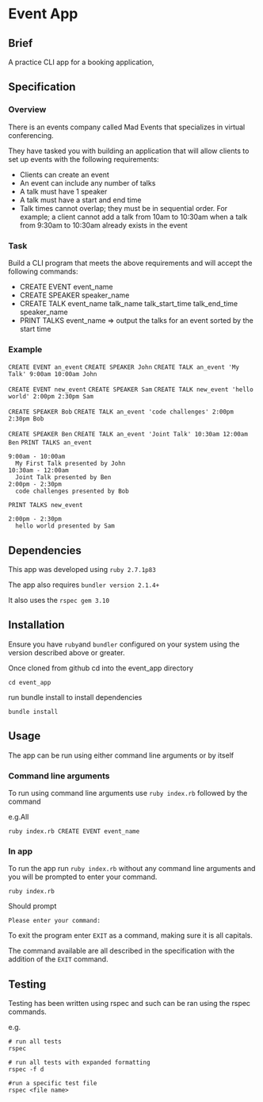 # Event App

## Brief

A practice CLI app for a booking application,

## Specification

### Overview
There is an events company called Mad Events that specializes in virtual conferencing.

They have tasked you with building an application that will allow clients to set up events with the following requirements:
- Clients can create an event
- An event can include any number of talks
- A talk must have 1 speaker
- A talk must have a start and end time
- Talk times cannot overlap; they must be in sequential order. For example; a client cannot add a talk from 10am to 10:30am when a talk from 9:30am to 10:30am already exists in the event

### Task
Build a CLI program that meets the above requirements and will accept the following commands:
- CREATE EVENT event_name
- CREATE SPEAKER speaker_name
- CREATE TALK event_name talk_name talk_start_time talk_end_time speaker_name
- PRINT TALKS event_name => output the talks for an event sorted by the start time

### Example
`CREATE EVENT an_event`
`CREATE SPEAKER John`
`CREATE TALK an_event 'My Talk' 9:00am 10:00am John`

`CREATE EVENT new_event`
`CREATE SPEAKER Sam`
`CREATE TALK new_event 'hello world' 2:00pm 2:30pm Sam`

`CREATE SPEAKER Bob`
`CREATE TALK an_event 'code challenges' 2:00pm 2:30pm Bob`

`CREATE SPEAKER Ben`
`CREATE TALK an_event 'Joint Talk' 10:30am 12:00am Ben`
`PRINT TALKS an_event`
```
9:00am - 10:00am
  My First Talk presented by John
10:30am - 12:00am
  Joint Talk presented by Ben
2:00pm - 2:30pm
  code challenges presented by Bob
```
`PRINT TALKS new_event`
```
2:00pm - 2:30pm
  hello world presented by Sam
```
## Dependencies

This app was developed using `ruby 2.7.1p83`

The app also requires `bundler version 2.1.4+`

It also uses the `rspec gem 3.10`

## Installation

Ensure you have `ruby`and `bundler` configured on your system using the version described above or greater.

Once cloned from github cd into the event_app directory

```
cd event_app
```
run bundle install to install dependencies

```
bundle install
```

## Usage

The app can be run using either command line arguments or by itself

### Command line arguments

To run using command line arguments use `ruby index.rb` followed by the command

e.g.All

```
ruby index.rb CREATE EVENT event_name
```

### In app

To run the app run `ruby index.rb` without any command line arguments and you will be prompted to enter your command.

```
ruby index.rb

```
Should prompt

```
Please enter your command:
```

To exit the program enter `EXIT` as a command, making sure it is all capitals.

The command available are all described in the specification with the addition of the `EXIT` command.

## Testing

Testing has been written using rspec and such can be ran using the rspec commands.

e.g.

```
# run all tests
rspec

# run all tests with expanded formatting
rspec -f d

#run a specific test file
rspec <file name>

```

